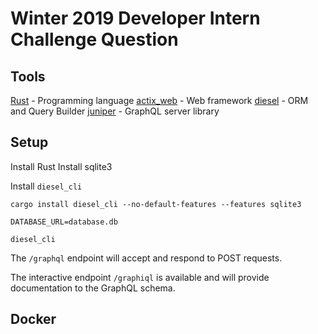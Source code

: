 # Winter 2019 Developer Intern Challenge Question

## Tools
[Rust](https://www.rust-lang.org) - Programming language
[actix_web](https://crates.io/crates/actix-web) - Web framework
[diesel](https://crates.io/crates/diesel) - ORM and Query Builder
[juniper](https://crates.io/crates/juniper) - GraphQL server library

## Setup
Install Rust
Install sqlite3

Install `diesel_cli`

```
cargo install diesel_cli --no-default-features --features sqlite3
```

```
DATABASE_URL=database.db
```

```
diesel_cli 
```

The `/graphql` endpoint will accept and respond to POST requests.

The interactive endpoint `/graphiql` is available and will provide documentation to the GraphQL schema.


## Docker

